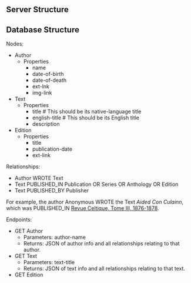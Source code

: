 ## Server Structure


## Database Structure

Nodes:
- Author
  - Properties
  	- name
  	- date-of-birth
  	- date-of-death
  	- ext-lnk
  	- img-link
- Text
  - Properties
    - title          # This should be its native-language title
    - english-title  # This should be its English title
    - description
- Edition
  - Properties
    - title
    - publication-date
    - ext-link

Relationships:
- Author WROTE Text
- Text PUBLISHED_IN Publication OR Series OR Anthology OR Edition
- Text PUBLISHED_BY Publisher

For example, the author Anonymous WROTE the Text *Aided Con Culainn*, which was PUBLISHED_IN [Revue Celtique, Tome III, 1876-1878](https://archive.org/details/revueceltiqu03pari/page/174/mode/2up).

Endpoints:
- GET Author
  - Parameters: author-name
  - Returns: JSON of author info and all relationships relating to that author.
- GET Text
  - Parameters: text-title
  - Returns: JSON of text info and all relationships relating to that text.
- GET Edition